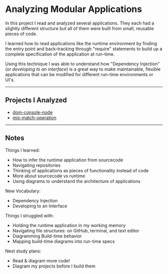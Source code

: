 # Analyzing Modular Applications

In this project I read and analyzed several applications.  They each had a slightly different structure but all of them were built from small, reusable pieces of code.  

I learned how to read applications like the runtime environment by finding the entry point and back-tracking through "require" statements to build up a complete specification of the application at run-time.

Using this technique I was able to understand how "Dependency Injection" (or _developing to an interface_) is a great way to make maintainable, flexible applications that can be modified for different run-time environments or UI's.

---

## Projects I Analyzed

* [dom-console-node](https://github.com/elewa-academy/Modular-Design/tree/master/03-dependency-injection/1-app-components-architecture/1-dom-console-node)
* [mix-match-operation](https://github.com/elewa-academy/Modular-Design/tree/master/03-dependency-injection/1-app-components-architecture/2-mix-match-operations)
---

## Notes


Things I learned:
* How to infer the runtime application from sourcecode
* Navigating repositories
* Thinking of applications as pieces of functionality instead of code
* More about sourcecode vs runtime
* Using diagrams to understand the architecture of applications

New Vocabulary:
* Dependency Injection
* Developing to an Interface

Things I struggled with:
* Holding the runtime application in my working memory
* Navigating file structures: on GitHub, terminal, and text editor
* Diagramming Build-time behavior
* Mapping build-time diagrams into run-time specs

Next study plans:
* Read & diagram more code!
* Diagram my projects before I build them